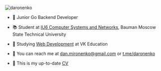 ![daronenko](https://komarev.com/ghpvc/?username=daronenko&color=blue&abbreviated=true&style=flat)

* 🚀 Junior Go Backend Developer

* 📚 Student at [IU6 Computer Systems and Networks](https://mirror.bmstu.ru/chair/komputernye-sistemy-i-seti), Bauman Moscow State Technical University

* 📘 Studying [Web Development](https://education.vk.company/program/kurs-sozdanie-saytov-web-razrabotka) at VK Education

* 💬 You can reach me at [dan.mironenko@gmail.com](mailto:dan.mironenko@gmail.com) or [t.me/daronenko](https://t.me/daronenko)

* 📝 This is my up-to-date [CV](https://daronenko.github.io/cv/ru.pdf)
